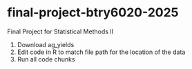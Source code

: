 # final-project-btry6020-2025
Final Project for Statistical Methods II
1. Download ag_yields
2. Edit code in R to match file path for the location of the data
3. Run all code chunks
